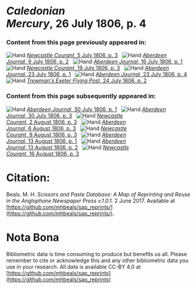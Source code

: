 # *Caledonian Mercury*, 26 July 1806, p. 4  
  
### Content from this page previously appeared in:  
![Hand](http://scissorsandpaste.net/wp-content/uploads/2017/06/smallhandpointer.png) [*Newcastle Courant*, 5 July 1806, p. 3](https://mhbeals.github.io/sap_html/Newcastle-Courant/Newcastle-Courant-5-July-1806-p-3)  
![Hand](http://scissorsandpaste.net/wp-content/uploads/2017/06/smallhandpointer.png) [*Aberdeen Journal*, 9 July 1806, p. 2](https://mhbeals.github.io/sap_html/Aberdeen-Journal/Aberdeen-Journal-9-July-1806-p-2)  
![Hand](http://scissorsandpaste.net/wp-content/uploads/2017/06/smallhandpointer.png) [*Aberdeen Journal*, 16 July 1806, p. 1](https://mhbeals.github.io/sap_html/Aberdeen-Journal/Aberdeen-Journal-16-July-1806-p-1)  
![Hand](http://scissorsandpaste.net/wp-content/uploads/2017/06/smallhandpointer.png) [*Newcastle Courant*, 19 July 1806, p. 3](https://mhbeals.github.io/sap_html/Newcastle-Courant/Newcastle-Courant-19-July-1806-p-3)  
![Hand](http://scissorsandpaste.net/wp-content/uploads/2017/06/smallhandpointer.png) [*Aberdeen Journal*, 23 July 1806, p. 1](https://mhbeals.github.io/sap_html/Aberdeen-Journal/Aberdeen-Journal-23-July-1806-p-1)  
![Hand](http://scissorsandpaste.net/wp-content/uploads/2017/06/smallhandpointer.png) [*Aberdeen Journal*, 23 July 1806, p. 4](https://mhbeals.github.io/sap_html/Aberdeen-Journal/Aberdeen-Journal-23-July-1806-p-4)  
![Hand](http://scissorsandpaste.net/wp-content/uploads/2017/06/smallhandpointer.png) [*Trewman's Exeter Flying Post*, 24 July 1806, p. 2](https://mhbeals.github.io/sap_html/Trewman's-Exeter-Flying-Post/Trewman's-Exeter-Flying-Post-24-July-1806-p-2)  
  
### Content from this page subsequently appeared in:  
![Hand](http://scissorsandpaste.net/wp-content/uploads/2017/06/smallhandpointer.png) [*Aberdeen Journal*, 30 July 1806, p. 1](https://mhbeals.github.io/sap_html/Aberdeen-Journal/Aberdeen-Journal-30-July-1806-p-1)  
![Hand](http://scissorsandpaste.net/wp-content/uploads/2017/06/smallhandpointer.png) [*Aberdeen Journal*, 30 July 1806, p. 3](https://mhbeals.github.io/sap_html/Aberdeen-Journal/Aberdeen-Journal-30-July-1806-p-3)  
![Hand](http://scissorsandpaste.net/wp-content/uploads/2017/06/smallhandpointer.png) [*Newcastle Courant*, 2 August 1806, p. 3](https://mhbeals.github.io/sap_html/Newcastle-Courant/Newcastle-Courant-2-August-1806-p-3)  
![Hand](http://scissorsandpaste.net/wp-content/uploads/2017/06/smallhandpointer.png) [*Aberdeen Journal*, 6 August 1806, p. 3](https://mhbeals.github.io/sap_html/Aberdeen-Journal/Aberdeen-Journal-6-August-1806-p-3)  
![Hand](http://scissorsandpaste.net/wp-content/uploads/2017/06/smallhandpointer.png) [*Newcastle Courant*, 9 August 1806, p. 3](https://mhbeals.github.io/sap_html/Newcastle-Courant/Newcastle-Courant-9-August-1806-p-3)  
![Hand](http://scissorsandpaste.net/wp-content/uploads/2017/06/smallhandpointer.png) [*Aberdeen Journal*, 13 August 1806, p. 1](https://mhbeals.github.io/sap_html/Aberdeen-Journal/Aberdeen-Journal-13-August-1806-p-1)  
![Hand](http://scissorsandpaste.net/wp-content/uploads/2017/06/smallhandpointer.png) [*Aberdeen Journal*, 13 August 1806, p. 2](https://mhbeals.github.io/sap_html/Aberdeen-Journal/Aberdeen-Journal-13-August-1806-p-2)  
![Hand](http://scissorsandpaste.net/wp-content/uploads/2017/06/smallhandpointer.png) [*Newcastle Courant*, 16 August 1806, p. 3](https://mhbeals.github.io/sap_html/Newcastle-Courant/Newcastle-Courant-16-August-1806-p-3)  


# Citation: 

Beals. M. H. *Scissors and Paste Database: A Map of Reprinting and Reuse in the Anglophone Newspaper Press v.1.0.1.* 2 June 2017. Available at [https://github.com/mhbeals/sap_reprints/](https://github.com/mhbeals/sap_reprints/). 

# Nota Bona

Bibliometric data is time consuming to produce but benefits us all. Please remember to cite or acknowledge this and any other bibliometric data you use in your research. All data is available CC-BY 4.0 at [https://github.com/mhbeals/sap_reprints](https://github.com/mhbeals/sap_reprints)